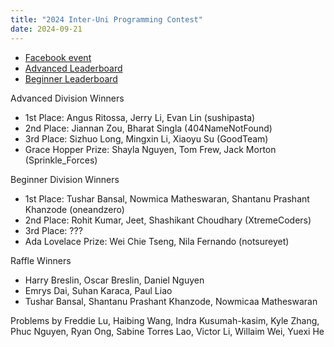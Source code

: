 ```yaml
---
title: "2024 Inter-Uni Programming Contest"
date: 2024-09-21
---
```


- [Facebook event](https://www.facebook.com/events/2157074051335384)
- [Advanced Leaderboard](advanced_leaderboard)
- [Beginner Leaderboard](beginner_leaderboard)

Advanced Division Winners

- 1st Place: Angus Ritossa, Jerry Li, Evan Lin  (sushipasta)
- 2nd Place: Jiannan Zou, Bharat Singla (404NameNotFound)
- 3rd Place: Sizhuo Long, Mingxin Li, Xiaoyu Su (GoodTeam)
- Grace Hopper Prize: Shayla Nguyen, Tom Frew, Jack Morton (Sprinkle_Forces)

Beginner Division Winners

- 1st Place: Tushar Bansal, Nowmica Matheswaran, Shantanu Prashant Khanzode (oneandzero)
- 2nd Place: Rohit Kumar, Jeet, Shashikant Choudhary  (XtremeCoders)
- 3rd Place: ???
- Ada Lovelace Prize: Wei Chie Tseng, Nila Fernando (notsureyet)

Raffle Winners

- Harry Breslin, Oscar Breslin, Daniel Nguyen
- Emrys Dai, Suhan Karaca, Paul Liao
- Tushar Bansal, Shantanu Prashant Khanzode, Nowmicaa Matheswaran


Problems by Freddie Lu, Haibing Wang, Indra Kusumah-kasim, Kyle Zhang, Phuc Nguyen, Ryan Ong, Sabine Torres Lao, Victor Li, Willaim Wei, Yuexi He
